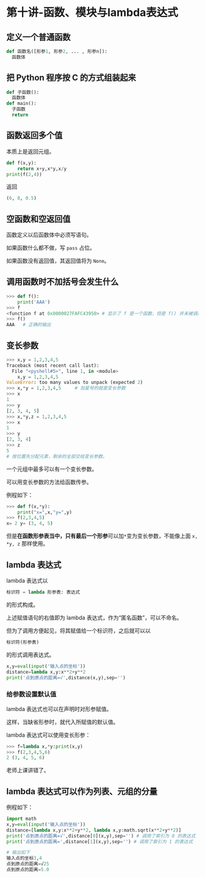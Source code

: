 # 第十讲-函数、模块与lambda表达式
## 定义一个普通函数
```python
def 函数名([形参1, 形参2, ... , 形参n]):
  函数体
```
## 把 Python 程序按 C 的方式组装起来
```python
def 子函数():
  函数体
def main():
  子函数
  return
```
## 函数返回多个值
本质上是返回元组。
```python
def f(x,y):
    return x+y,x*y,x/y
print(f(2,4))
```
返回
```python
(6, 8, 0.5)
```
## 空函数和空返回值
函数定义以后函数体中必须写语句。

如果函数什么都不做，写 `pass` 占位。

如果函数没有返回值，其返回值将为 `None`。
## 调用函数时不加括号会发生什么
```python
>>> def f():
	print('AAA')
>>> f
<function f at 0x0000027FAFC43950> # 显示了 f 是一个函数，但是 f() 并未被调用。
>>> f()
AAA   # 正确的输出
```
## 变长参数
```python
>>> x,y = 1,2,3,4,5
Traceback (most recent call last):
  File "<pyshell#5>", line 1, in <module>
    x,y = 1,2,3,4,5
ValueError: too many values to unpack (expected 2)
>>> x,*y = 1,2,3,4,5     # 加星号的就是变长参数
>>> x
1
>>> y
[2, 3, 4, 5]
>>> x,*y,z = 1,2,3,4,5
>>> x
1
>>> y
[2, 3, 4]
>>> z
5
# 按位置先分配元素，剩余的全部交给变长参数。
```
一个元组中最多可以有一个变长参数。

可以用变长参数的方法给函数传参。

例程如下：
```python
>>> def f(x,*y):
	print("x=",x,"y=",y)	
>>> f(2,3,4,5)
x= 2 y= (3, 4, 5)
```
但是**在函数形参表当中，只有最后一个形参**可以加`*`变为变长参数，不能像上面 `x, *y, z` 那样使用。
## lambda 表达式
lambda 表达式以
```python
标识符 = lambda 形参表: 表达式
```
的形式构成。

上述赋值语句的右值即为 lambda 表达式，作为“匿名函数”，可以不命名。

但为了调用方便起见，将其赋值给一个标识符，之后就可以以

```python
标识符(形参表)
```
的形式调用表达式。

```python
x,y=eval(input('输入点的坐标'))
distance=lambda x,y:x**2+y**2
print('点到原点的距离=√',distance(x,y),sep='')
```
### 给参数设置默认值
lambda 表达式也可以在声明时对形参赋值。

这样，当缺省形参时，就代入所赋值的默认值。

lambda 表达式可以使用变长形参：
```python
>>> f=lambda x,*y:print(x,y)
>>> f(2,3,4,5,6)
2 (3, 4, 5, 6)
```
老师上课讲错了。

## lambda 表达式可以作为列表、元组的分量
例程如下：
```python
import math
x,y=eval(input('输入点的坐标'))
distance=[lambda x,y:x**2+y**2, lambda x,y:math.sqrt(x**2+y**2)]
print('点到原点的距离=√',distance[0](x,y),sep='') # 调用了索引为 0 的表达式
print('点到原点的距离=',distance[1](x,y),sep='') # 调用了索引为 1 的表达式

# 输出如下
输入点的坐标3,4
点到原点的距离=√25
点到原点的距离=5.0
```
